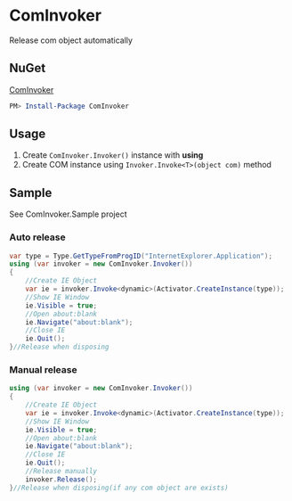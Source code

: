 # ComInvoker

Release com object automatically

## NuGet

[ComInvoker](https://www.nuget.org/packages/ComInvoker/)
```powershell
PM> Install-Package ComInvoker
```

## Usage

1. Create `ComInvoker.Invoker()` instance with __using__
1. Create COM instance using `Invoker.Invoke<T>(object com)` method

## Sample

See ComInvoker.Sample project

### Auto release

```csharp
var type = Type.GetTypeFromProgID("InternetExplorer.Application");
using (var invoker = new ComInvoker.Invoker())
{
    //Create IE Object
    var ie = invoker.Invoke<dynamic>(Activator.CreateInstance(type));
    //Show IE Window
    ie.Visible = true;
    //Open about:blank
    ie.Navigate("about:blank");
    //Close IE
    ie.Quit();
}//Release when disposing
```


### Manual release

```csharp
using (var invoker = new ComInvoker.Invoker())
{
    //Create IE Object
    var ie = invoker.Invoke<dynamic>(Activator.CreateInstance(type));
    //Show IE Window
    ie.Visible = true;
    //Open about:blank
    ie.Navigate("about:blank");
    //Close IE
    ie.Quit();
    //Release manually
    invoker.Release();
}//Release when disposing(if any com object are exists)
```
